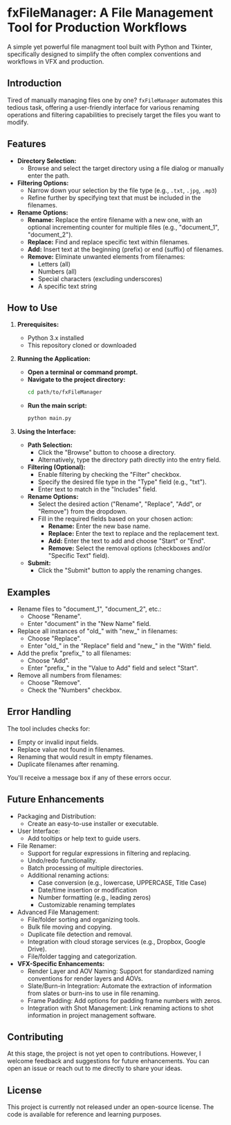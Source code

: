 # fxFileManager: A File Management Tool for Production Workflows

A simple yet powerful file managment tool built with Python and Tkinter, specifically designed to simplify the often complex conventions and workflows in VFX and production.

## Introduction

Tired of manually managing files one by one? `fxFileManager` automates this tedious task, offering a user-friendly interface for various renaming operations and filtering capabilities to precisely target the files you want to modify.

## Features

- **Directory Selection:**
    - Browse and select the target directory using a file dialog or manually enter the path.
- **Filtering Options:**
    - Narrow down your selection by the file type (e.g., `.txt`, `.jpg`, `.mp3`)
    - Refine further by specifying text that must be included in the filenames.
- **Rename Options:**
    - **Rename:** Replace the entire filename with a new one, with an optional incrementing counter for multiple files (e.g., "document_1", "document_2").
    - **Replace:** Find and replace specific text within filenames.
    - **Add:** Insert text at the beginning (prefix) or end (suffix) of filenames.
    - **Remove:** Eliminate unwanted elements from filenames:
        - Letters (all)
        - Numbers (all)
        - Special characters (excluding underscores)
        - A specific text string

## How to Use

1. **Prerequisites:**
   - Python 3.x installed
   - This repository cloned or downloaded
   
2. **Running the Application:**
   - **Open a terminal or command prompt.**
   - **Navigate to the project directory:**
     ```bash
     cd path/to/fxFileManager
     ```
   - **Run the main script:**
     ```bash
     python main.py
     ```

3. **Using the Interface:**

   - **Path Selection:**
     - Click the "Browse" button to choose a directory.
     - Alternatively, type the directory path directly into the entry field.
   - **Filtering (Optional):**
     - Enable filtering by checking the "Filter" checkbox.
     - Specify the desired file type in the "Type" field (e.g., "txt").
     - Enter text to match in the "Includes" field.
   - **Rename Options:**
     - Select the desired action ("Rename", "Replace", "Add", or "Remove") from the dropdown.
     - Fill in the required fields based on your chosen action:
       - **Rename:** Enter the new base name.
       - **Replace:** Enter the text to replace and the replacement text.
       - **Add:** Enter the text to add and choose "Start" or "End".
       - **Remove:** Select the removal options (checkboxes and/or "Specific Text" field).
   - **Submit:**
     - Click the "Submit" button to apply the renaming changes.

## Examples
- Rename files to "document_1", "document_2", etc.:
  - Choose "Rename".
  - Enter "document" in the "New Name" field.
- Replace all instances of "old_" with "new_" in filenames:
  - Choose "Replace".
  - Enter "old_" in the "Replace" field and "new_" in the "With" field.
- Add the prefix "prefix_" to all filenames:
  - Choose "Add".
  - Enter "prefix_" in the "Value to Add" field and select "Start".
- Remove all numbers from filenames:
  - Choose "Remove".
  - Check the "Numbers" checkbox.

## Error Handling

The tool includes checks for:
- Empty or invalid input fields.
- Replace value not found in filenames.
- Renaming that would result in empty filenames.
- Duplicate filenames after renaming.

You'll receive a message box if any of these errors occur.

## Future Enhancements

- Packaging and Distribution:
  - Create an easy-to-use installer or executable.
- User Interface:
  - Add tooltips or help text to guide users.
- File Renamer:
  - Support for regular expressions in filtering and replacing.
  - Undo/redo functionality.
  - Batch processing of multiple directories.
  - Additional renaming actions:
    - Case conversion (e.g., lowercase, UPPERCASE, Title Case)
    - Date/time insertion or modification
    - Number formatting (e.g., leading zeros)
    - Customizable renaming templates
- Advanced File Management:
  - File/folder sorting and organizing tools.
  - Bulk file moving and copying.
  - Duplicate file detection and removal.
  - Integration with cloud storage services (e.g., Dropbox, Google Drive).
  - File/folder tagging and categorization.
- **VFX-Specific Enhancements:**
  - Render Layer and AOV Naming: Support for standardized naming conventions for render layers and AOVs.
  - Slate/Burn-in Integration: Automate the extraction of information from slates or burn-ins to use in file renaming.
  - Frame Padding: Add options for padding frame numbers with zeros.
  - Integration with Shot Management: Link renaming actions to shot information in project management software.

## Contributing
At this stage, the project is not yet open to contributions. However, I welcome feedback and suggestions for future enhancements. You can open an issue or reach out to me directly to share your ideas.

## License
This project is currently not released under an open-source license. The code is available for reference and learning purposes.
